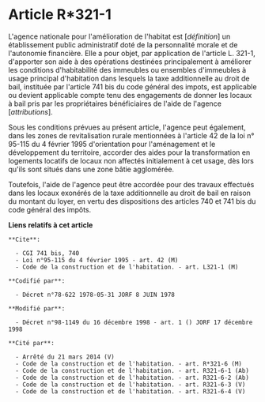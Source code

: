 # Article R*321-1

L'agence nationale pour l'amélioration de l'habitat est [*définition*] un établissement public administratif doté de la
personnalité morale et de l'autonomie financière. Elle a pour objet, par application de l'article L. 321-1, d'apporter son
aide à des opérations destinées principalement à améliorer les conditions d'habitabilité des immeubles ou ensembles
d'immeubles à usage principal d'habitation dans lesquels la taxe additionnelle au droit de bail, instituée par l'article 741
bis du code général des impots, est applicable ou devient applicable compte tenu des engagements de donner les locaux à bail
pris par les propriétaires bénéficiaires de l'aide de l'agence [*attributions*].

Sous les conditions prévues au présent article, l'agence peut également, dans les zones de revitalisation rurale mentionnées
à l'article 42 de la loi n° 95-115 du 4 février 1995 d'orientation pour l'aménagement et le développement du territoire,
accorder des aides pour la transformation en logements locatifs de locaux non affectés initialement à cet usage, dès lors
qu'ils sont situés dans une zone bâtie agglomérée.

Toutefois, l'aide de l'agence peut être accordée pour des travaux effectués dans les locaux exonérés de la taxe additionnelle
au droit de bail en raison du montant du loyer, en vertu des dispositions des articles 740 et 741 bis du code général des
impôts.

**Liens relatifs à cet article**

	**Cite**:

	  - CGI 741 bis, 740
	  - Loi n°95-115 du 4 février 1995 - art. 42 (M)
	  - Code de la construction et de l'habitation. - art. L321-1 (M)

	**Codifié par**:

	  - Décret n°78-622 1978-05-31 JORF 8 JUIN 1978

	**Modifié par**:

	  - Décret n°98-1149 du 16 décembre 1998 - art. 1 () JORF 17 décembre 1998

	**Cité par**:

	  - Arrêté du 21 mars 2014 (V)
	  - Code de la construction et de l'habitation. - art. R*321-6 (M)
	  - Code de la construction et de l'habitation. - art. R321-6-1 (Ab)
	  - Code de la construction et de l'habitation. - art. R321-6-2 (Ab)
	  - Code de la construction et de l'habitation. - art. R321-6-3 (V)
	  - Code de la construction et de l'habitation. - art. R321-6-4 (V)
